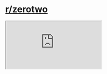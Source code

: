 # [r/zerotwo](https://reddit.com/r/zerotwo)

<html>
  <body>
    <iframe src="https://docs.google.com/document/d/e/2PACX-1vTHQTJjIkOLykd_eWeb1HyRp4vQzK7SSWdVTzXm-xMgvHcXY474-TxoKrZ6eyrDzjoNjuxVwyQAVeW6/pub?embedded=true"></iframe>
  </body>
</html>
